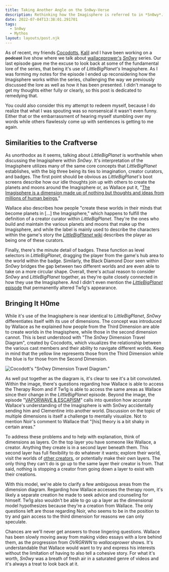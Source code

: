 ```yaml
---
title: Taking Another Angle on the Sn0wy-Verse  
description: Rethinking how the Imagisphere is referred to in *Sn0wy*.
date: 2022-07-04T13:38:01.291701
tags:
  - Sn0wy
  - Mythos
layout: layouts/post.njk
---
```

As of recent, my friends [Cocodotts](https://twitter.com/cocodotts), [Kalil](https://twitter.com/kvlmiv) and I have been working on a ~~podcast~~ live show where we talk about [wallaceprower's](https://twitter.com/wallaceprower "Also known for sleeping on a couch and talking to his phone during graduation.") [*Sn0wy*](https://www.youtube.com/c/Sn0wyYT "Give us the password already.") series. Our last episode gave me the excuse to look back at some of the fundamental lore of the series, that being it's use of *LittleBigPlanet's* Imagisphere. As I was forming my notes for the episode I ended up reconsidering how the Imagisphere works within the series, challenging the way we previously discussed the lore as well as how it has been presented. I didn't manage to get my thoughts either fully or clearly, so this post is dedicated to remedying that. 

You could also consider this my attempt to redeem myself, because I do realize that what I was spouting was so nonsensical it wasn't even funny. Either that or the embarrassment of hearing myself stumbling over my words while others flawlessly come up with sentiences is getting to me again.

## Similarities to the Craftverse

As unorthodox as it seems, talking about *LittleBigPlanet* is worthwhile when discussing the Imagisphere within *Sn0wy*. It's interpretation of the Imagisphere utilizes many of the same core concepts that *LittleBigPlanet* establishes, with the big three being its ties to imagination, creator curators, and badges. The first point should be obvious as *LittleBigPlanet's* boot screens describe how our idle thoughts join up with others to create the planets and moons around the Imagisphere or, as Wallace put it, "[The Imagisphere is a dimension made up of nothing but thoughts and ideas from millions of human beings.](https://youtu.be/kF_oPS7Hv5k?t=559)"

Wallace also describes how people "create these worlds in their minds that become planets in [...] the Imagisphere," which happens to fulfill the definition of a creator curator within *LittleBigPlanet*. They're the ones who build and maintain the various planets and moons that make up the Imagisphere, and while the label is mainly used to describe the characters within the game's story the [*LittleBigPlanet* wiki](https://littlebigplanet.fandom.com/wiki/Creator_Curator) describes the player as being one of these curators.

Finally, there's the minute detail of badges. These function as level selectors in *LittleBigPlanet*, dragging the player from the game's hub area to the world within the badge. Similarly, the Black Diamond Door seen within *Sn0wy* bridges the gap between two different worlds and are even able to take on a more circular shape. Overall, there's actual reason to consider *Sn0wy* and *LittleBigPlanet* together, as they're quite closely connected in how they use the Imagisphere. And I didn't even mention the [*LittleBigPlanet* episode](https://www.youtube.com/watch?v=TTa08dh3uac) that permanently altered Tw1g's appearance. 

## Bringing It H0me

While it's use of the Imagisphere is near identical to *LittleBigPlanet*, *Sn0wy* differentiates itself with its use of dimensions. The concept was introduced by Wallace as he explained how people from the Third Dimension are able to create worlds in the Imagisphere, while those in the second dimension cannot. This is best understood with "The *Sn0wy* Dimension Travel Diagram", created by Cocodotts, which visualizes the relationship between the various cast members and their ability to navigate different worlds. Keep in mind that the yellow line represents those from the Third Dimension while the blue is for those from the Second Dimension.

![Cocodott's "Sn0wy Dimension Travel Diagram."](/img/blog/taking-another-angle-on-the-sn0wy-verse/sn0wy-dimension-model.jpg)

As well put together as the diagram is, it's clear to see it's a bit convoluted. Within the image, there's questions regarding how Wallace is able to access the Therapy Room and if Tw1g is able to access the same areas as Wallace since their change in the *LittleBigPlanet* episode. Beyond the image, the episode "[VAPORWAVE & ESCAPISM](https://www.youtube.com/watch?v=FtYbr7RPDXw)" calls into question how accurate Wallace's understanding of the Imagisphere is with Sn0wy accidentally sending him and Clementine into another world. Discussion on the topic of multiple dimensions is itself a challenge to mentally visualize. Not to mention Noir's comment to Wallace that "[his] theory is a bit shaky in certain areas." 

To address these problems and to help with explanation, think of dimensions as layers. On the top layer you have someone like Wallace, a creator. Anything they create is in a second layer beneath them. This second layer has full flexibility to do whatever it wants; explore their world, visit the worlds of [other creators](https://youtu.be/kF_oPS7Hv5k?t=414), or potentially make their own layers. The only thing they can't do is go up to the same layer their creator is from. That said, nothing is stopping a creator from going down a layer to exist with their creations.

With this model, we're able to clarify a few ambiguous areas from the dimension diagram. Regarding how Wallace accesses the therapy room, it's likely a separate creation he made to seek advice and counseling for himself. Tw1g also wouldn't be able to go up a layer as the dimensional model hypothesizes because they're a creation from Wallace. The only questions left are those regarding Noir, who seems to be in the position to try and gain access to the third dimension for reasons we can only speculate.

Chances are we'll never get answers to those lingering questions. Wallace has been slowly moving away from making video essays with a lore behind them, as the progression from *OVRGRWN* to *wallaceprower* shows. It's understandable that Wallace would want to try and express his interests without the limitation of having to also tell a cohesive story. For what it's worth, *Sn0wy* was a breath of fresh air in a saturated genre of videos and it's always a treat to look back at it.